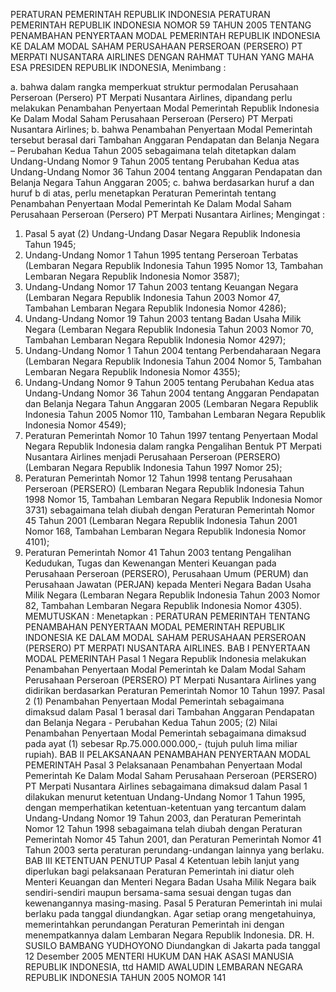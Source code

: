  PERATURAN PEMERINTAH REPUBLIK INDONESIA PERATURAN PEMERINTAH REPUBLIK INDONESIA NOMOR 59 TAHUN 2005 TENTANG PENAMBAHAN PENYERTAAN MODAL PEMERINTAH REPUBLIK INDONESIA KE DALAM MODAL SAHAM PERUSAHAAN PERSEROAN (PERSERO) PT MERPATI NUSANTARA AIRLINES
DENGAN RAHMAT TUHAN YANG MAHA ESA PRESIDEN REPUBLIK INDONESIA,
Menimbang :

a. bahwa dalam rangka memperkuat struktur permodalan Perusahaan Perseroan (Persero) PT Merpati Nusantara Airlines, dipandang perlu melakukan Penambahan Penyertaan Modal Pemerintah Republik Indonesia Ke Dalam Modal Saham Perusahaan Perseroan (Persero) PT Merpati Nusantara Airlines;
b. bahwa Penambahan Penyertaan Modal Pemerintah tersebut berasal dari Tambahan Anggaran Pendapatan dan Belanja Negara – Perubahan Kedua Tahun 2005 sebagaimana telah ditetapkan dalam Undang-Undang Nomor 9 Tahun 2005 tentang Perubahan Kedua atas Undang-Undang Nomor 36 Tahun 2004 tentang Anggaran Pendapatan dan Belanja Negara Tahun Anggaran 2005;
c. bahwa berdasarkan huruf a dan huruf b di atas, perlu menetapkan Peraturan Pemerintah tentang Penambahan Penyertaan Modal Pemerintah Ke Dalam Modal Saham Perusahaan Perseroan (Persero) PT Merpati Nusantara Airlines;
Mengingat :

1. Pasal 5 ayat (2) Undang-Undang Dasar Negara Republik Indonesia Tahun 1945;
2. Undang-Undang Nomor 1 Tahun 1995 tentang Perseroan Terbatas (Lembaran Negara Republik Indonesia Tahun 1995 Nomor 13, Tambahan Lembaran Negara Republik Indonesia Nomor 3587);
3. Undang-Undang Nomor 17 Tahun 2003 tentang Keuangan Negara (Lembaran Negara Republik Indonesia Tahun 2003 Nomor 47, Tambahan Lembaran Negara Republik Indonesia Nomor 4286);
4. Undang-Undang Nomor 19 Tahun 2003 tentang Badan Usaha Milik Negara (Lembaran Negara Republik Indonesia Tahun 2003 Nomor 70, Tambahan Lembaran Negara Republik Indonesia Nomor 4297);
5. Undang-Undang Nomor 1 Tahun 2004 tentang Perbendaharaan Negara (Lembaran Negara Republik Indonesia Tahun 2004 Nomor 5, Tambahan Lembaran Negara Republik Indonesia Nomor 4355);
6. Undang-Undang Nomor 9 Tahun 2005 tentang Perubahan Kedua atas Undang-Undang Nomor 36 Tahun 2004 tentang Anggaran Pendapatan dan Belanja Negara Tahun Anggaran 2005 (Lembaran Negara Republik Indonesia Tahun 2005 Nomor 110, Tambahan Lembaran Negara Republik Indonesia Nomor 4549);
7. Peraturan Pemerintah Nomor 10 Tahun 1997 tentang Penyertaan Modal Negara Republik Indonesia dalam rangka Pengalihan Bentuk PT Merpati Nusantara Airlines menjadi Perusahaan Perseroan (PERSERO) (Lembaran Negara Republik Indonesia Tahun 1997 Nomor 25);
8. Peraturan Pemerintah Nomor 12 Tahun 1998 tentang Perusahaan Perseroan (PERSERO) (Lembaran Negara Republik Indonesia Tahun 1998 Nomor 15, Tambahan Lembaran Negara Republik Indonesia Nomor 3731) sebagaimana telah diubah dengan Peraturan Pemerintah Nomor 45 Tahun 2001 (Lembaran Negara Republik Indonesia Tahun 2001 Nomor 168, Tambahan Lembaran Negara Republik Indonesia Nomor 4101);
9. Peraturan Pemerintah Nomor 41 Tahun 2003 tentang Pengalihan Kedudukan, Tugas dan Kewenangan Menteri Keuangan pada Perusahaan Perseroan (PERSERO), Perusahaan Umum (PERUM) dan Perusahaan Jawatan (PERJAN) kepada Menteri Negara Badan Usaha Milik Negara (Lembaran Negara Republik Indonesia Tahun 2003 Nomor 82, Tambahan Lembaran Negara Republik Indonesia Nomor 4305).
MEMUTUSKAN :
 Menetapkan : PERATURAN PEMERINTAH TENTANG PENAMBAHAN PENYERTAAN MODAL PEMERINTAH REPUBLIK INDONESIA KE DALAM MODAL SAHAM PERUSAHAAN PERSEROAN (PERSERO) PT MERPATI NUSANTARA AIRLINES.
BAB I PENYERTAAN MODAL PEMERINTAH
Pasal 1
Negara Republik Indonesia melakukan Penambahan Penyertaan Modal Pemerintah ke Dalam Modal Saham Perusahaan Perseroan (PERSERO) PT Merpati Nusantara Airlines yang didirikan berdasarkan Peraturan Pemerintah Nomor 10 Tahun 1997.
Pasal 2
(1) Penambahan Penyertaan Modal Pemerintah sebagaimana dimaksud dalam Pasal 1 berasal dari Tambahan Anggaran Pendapatan dan Belanja Negara - Perubahan Kedua Tahun 2005;
(2) Nilai Penambahan Penyertaan Modal Pemerintah sebagaimana dimaksud pada ayat (1) sebesar Rp.75.000.000.000,- (tujuh puluh lima miliar rupiah).
BAB II PELAKSANAAN PENAMBAHAN PENYERTAAN MODAL PEMERINTAH
Pasal 3
Pelaksanaan Penambahan Penyertaan Modal Pemerintah Ke Dalam Modal Saham Perusahaan Perseroan (PERSERO) PT Merpati Nusantara Airlines sebagaimana dimaksud dalam Pasal 1 dilakukan menurut ketentuan Undang-Undang Nomor 1 Tahun 1995, dengan memperhatikan ketentuan-ketentuan yang tercantum dalam Undang-Undang Nomor 19 Tahun 2003, dan Peraturan Pemerintah Nomor 12 Tahun 1998 sebagaimana telah diubah dengan Peraturan Pemerintah Nomor 45 Tahun 2001, dan Peraturan Pemerintah Nomor 41 Tahun 2003 serta peraturan perundang-undangan lainnya yang berlaku.
BAB III KETENTUAN PENUTUP
Pasal 4
Ketentuan lebih lanjut yang diperlukan bagi pelaksanaan Peraturan Pemerintah ini diatur oleh Menteri Keuangan dan Menteri Negara Badan Usaha Milik Negara baik sendiri-sendiri maupun bersama-sama sesuai dengan tugas dan kewenangannya masing-masing.
Pasal 5
Peraturan Pemerintah ini mulai berlaku pada tanggal diundangkan.
Agar setiap orang mengetahuinya, memerintahkan perundangan Peraturan Pemerintah ini dengan menempatkannya dalam Lembaran Negara Republik Indonesia. DR. H. SUSILO BAMBANG YUDHOYONO Diundangkan di Jakarta pada tanggal 12 Desember 2005 MENTERI HUKUM DAN HAK ASASI MANUSIA REPUBLIK INDONESIA, ttd HAMID AWALUDIN LEMBARAN NEGARA REPUBLIK INDONESIA TAHUN 2005 NOMOR 141